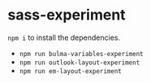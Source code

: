 # sass-experiment

`npm i` to install the dependencies.

* `npm run bulma-variables-experiment`
* `npm run outlook-layout-experiment`
* `npm run em-layout-experiment`
